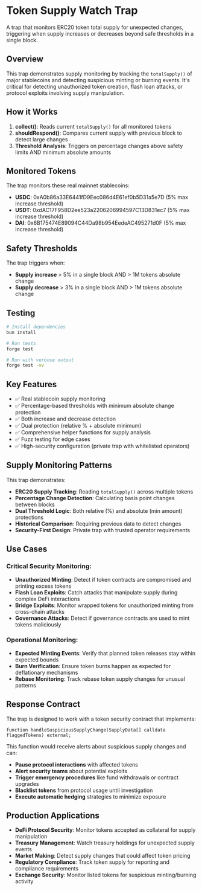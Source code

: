 # Token Supply Watch Trap

A trap that monitors ERC20 token total supply for unexpected changes, triggering when supply increases or decreases beyond safe thresholds in a single block.

## Overview

This trap demonstrates supply monitoring by tracking the `totalSupply()` of major stablecoins and detecting suspicious minting or burning events. It's critical for detecting unauthorized token creation, flash loan attacks, or protocol exploits involving supply manipulation.

## How it Works

1. **collect()**: Reads current `totalSupply()` for all monitored tokens
2. **shouldRespond()**: Compares current supply with previous block to detect large changes
3. **Threshold Analysis**: Triggers on percentage changes above safety limits AND minimum absolute amounts

## Monitored Tokens

The trap monitors these real mainnet stablecoins:
- **USDC**: 0xA0b86a33E6441fD9Eec086d4E61ef0b5D31a5e7D (5% max increase threshold)
- **USDT**: 0xdAC17F958D2ee523a2206206994597C13D831ec7 (5% max increase threshold)  
- **DAI**: 0x6B175474E89094C44Da98b954EedeAC495271d0F (5% max increase threshold)

## Safety Thresholds

The trap triggers when:
- **Supply increase** > 5% in a single block AND > 1M tokens absolute change
- **Supply decrease** > 3% in a single block AND > 1M tokens absolute change

## Testing

```bash
# Install dependencies
bun install

# Run tests
forge test

# Run with verbose output
forge test -vv
```

## Key Features

- ✅ Real stablecoin supply monitoring
- ✅ Percentage-based thresholds with minimum absolute change protection
- ✅ Both increase and decrease detection
- ✅ Dual protection (relative % + absolute minimum)
- ✅ Comprehensive helper functions for supply analysis
- ✅ Fuzz testing for edge cases
- ✅ High-security configuration (private trap with whitelisted operators)

## Supply Monitoring Patterns

This trap demonstrates:
- **ERC20 Supply Tracking**: Reading `totalSupply()` across multiple tokens
- **Percentage Change Detection**: Calculating basis point changes between blocks
- **Dual Threshold Logic**: Both relative (%) and absolute (min amount) protections
- **Historical Comparison**: Requiring previous data to detect changes
- **Security-First Design**: Private trap with trusted operator requirements

## Use Cases

### **Critical Security Monitoring:**
- **Unauthorized Minting**: Detect if token contracts are compromised and printing excess tokens
- **Flash Loan Exploits**: Catch attacks that manipulate supply during complex DeFi interactions
- **Bridge Exploits**: Monitor wrapped tokens for unauthorized minting from cross-chain attacks
- **Governance Attacks**: Detect if governance contracts are used to mint tokens maliciously

### **Operational Monitoring:**
- **Expected Minting Events**: Verify that planned token releases stay within expected bounds
- **Burn Verification**: Ensure token burns happen as expected for deflationary mechanisms
- **Rebase Monitoring**: Track rebase token supply changes for unusual patterns

## Response Contract

The trap is designed to work with a token security contract that implements:
```solidity
function handleSuspiciousSupplyChange(SupplyData[] calldata flaggedTokens) external;
```

This function would receive alerts about suspicious supply changes and can:
- **Pause protocol interactions** with affected tokens
- **Alert security teams** about potential exploits
- **Trigger emergency procedures** like fund withdrawals or contract upgrades
- **Blacklist tokens** from protocol usage until investigation
- **Execute automatic hedging** strategies to minimize exposure

## Production Applications

- **DeFi Protocol Security**: Monitor tokens accepted as collateral for supply manipulation
- **Treasury Management**: Watch treasury holdings for unexpected supply events
- **Market Making**: Detect supply changes that could affect token pricing
- **Regulatory Compliance**: Track token supply for reporting and compliance requirements
- **Exchange Security**: Monitor listed tokens for suspicious minting/burning activity